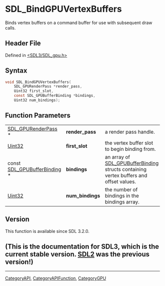 # SDL_BindGPUVertexBuffers

Binds vertex buffers on a command buffer for use with subsequent draw calls.

## Header File

Defined in [<SDL3/SDL_gpu.h>](https://github.com/libsdl-org/SDL/blob/main/include/SDL3/SDL_gpu.h)

## Syntax

```c
void SDL_BindGPUVertexBuffers(
    SDL_GPURenderPass *render_pass,
    Uint32 first_slot,
    const SDL_GPUBufferBinding *bindings,
    Uint32 num_bindings);
```

## Function Parameters

|                                                      |                  |                                                                                                               |
| ---------------------------------------------------- | ---------------- | ------------------------------------------------------------------------------------------------------------- |
| [SDL_GPURenderPass](SDL_GPURenderPass) *             | **render_pass**  | a render pass handle.                                                                                         |
| [Uint32](Uint32)                                     | **first_slot**   | the vertex buffer slot to begin binding from.                                                                 |
| const [SDL_GPUBufferBinding](SDL_GPUBufferBinding) * | **bindings**     | an array of [SDL_GPUBufferBinding](SDL_GPUBufferBinding) structs containing vertex buffers and offset values. |
| [Uint32](Uint32)                                     | **num_bindings** | the number of bindings in the bindings array.                                                                 |

## Version

This function is available since SDL 3.2.0.

## (This is the documentation for SDL3, which is the current stable version. [SDL2](https://wiki.libsdl.org/SDL2/) was the previous version!)



----
[CategoryAPI](CategoryAPI), [CategoryAPIFunction](CategoryAPIFunction), [CategoryGPU](CategoryGPU)

